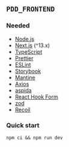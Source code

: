## `PDD_FRONTEND`

### Needed

- [Node.js](https://nodejs.org/en)
- [Next.js](https://nextjs.org/) (^13.x)
- [TypeScript](https://www.typescriptlang.org/)
- [Prettier](https://prettier.io/)
- [ESLint](https://eslint.org/)
- [Storybook](https://storybook.js.org/)
- [Mantine](https://mantine.dev/)
- [Axios](https://axios-http.com/)
- [aspida](https://github.com/aspida/aspida)
- [React Hook Form](https://react-hook-form.com/)
- [zod](https://github.com/colinhacks/zod)
- [Recoil](https://recoiljs.org/)

### Quick start

```
npm ci && npm run dev
```
